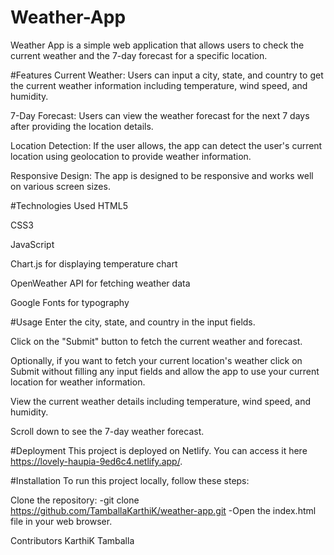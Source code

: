 # Weather-App

Weather App is a simple web application that allows users to check the current weather and the 7-day forecast for a specific location.

#Features
Current Weather: Users can input a city, state, and country to get the current weather information including temperature, wind speed, and humidity.

7-Day Forecast: Users can view the weather forecast for the next 7 days after providing the location details.

Location Detection: If the user allows, the app can detect the user's current location using geolocation to provide weather information.

Responsive Design: The app is designed to be responsive and works well on various screen sizes.

#Technologies Used
HTML5

CSS3

JavaScript

Chart.js for displaying temperature chart

OpenWeather API for fetching weather data

Google Fonts for typography

#Usage
Enter the city, state, and country in the input fields.

Click on the "Submit" button to fetch the current weather and forecast.

Optionally, if you want to fetch your current location's weather click on Submit without filling any input fields and allow the app to use your current location for weather information.

View the current weather details including temperature, wind speed, and humidity.

Scroll down to see the 7-day weather forecast.

#Deployment
This project is deployed on Netlify. You can access it here https://lovely-haupia-9ed6c4.netlify.app/.

#Installation
To run this project locally, follow these steps:

Clone the repository:
  -git clone https://github.com/TamballaKarthiK/weather-app.git
  -Open the index.html file in your web browser.

Contributors
KarthiK Tamballa
